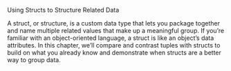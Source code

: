 Using Structs to Structure Related Data

A struct, or structure, is a custom data type that lets you package together and name multiple related values that make up a meaningful group. If you’re familiar with an object-oriented language, a struct is like an object’s data attributes. In this chapter, we’ll compare and contrast tuples with structs to build on what you already know and demonstrate when structs are a better way to group data.